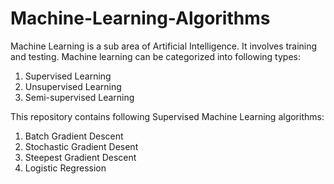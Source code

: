 # Machine-Learning-Algorithms
Machine Learning is a sub area of Artificial Intelligence. 
It involves training and testing. Machine learning can be categorized into following types:
1) Supervised Learning
2) Unsupervised Learning
3) Semi-supervised Learning

This repository contains following Supervised Machine Learning algorithms:
1) Batch Gradient Descent
2) Stochastic Gradient Desent
3) Steepest Gradient Descent
4) Logistic Regression

